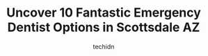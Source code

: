 ---
layout: ampstory
image: https://i0.wp.com/www.depkes.org/wp-content/uploads/2023/06/emergency-dentist-0-in-scottsdale-az-1685874538.jpeg?resize=640,853
author: techidn
featured: false
description: Discover the impressive array of Emergency Dentist options in Scottsdale AZ, where you can find 10 of the largest Emergency Dentist establishments in the area. From renowned classics to hidd
title: Uncover 10 Fantastic Emergency Dentist Options in Scottsdale AZ
cover:
   title: Uncover 10 Fantastic Emergency Dentist Options in Scottsdale AZ
   subtitle: Rickpate
   background: https://www.depkes.org/wp-content/uploads/2023/06/emergency-dentist-0-in-scottsdale-az-1685874538.jpeg

pages: 
 - layout: thirds
   top: <h1>#1 North Scottsdale Dentistry</h1>
   bottom: "<p>Wow! First time at this dentistry office and they made me feel at home. So professional and welcoming from the staff to the doctor. I understand why people leave 5 stars </p>"
   background: https://www.depkes.org/wp-content/uploads/2023/06/emergency-dentist-1-in-scottsdale-az-1685874539.jpeg
   backgroundblur: true
 - layout: thirds
   top: <h1>#2 Douglas Family Dentistry</h1>
   bottom: "<p>I love the staff and the DDS at Douglas Family Dentistry. They are caring and make sure you are comfortable with whatever treatment you are receiving. They do quality wor</p>"
   background: https://www.depkes.org/wp-content/uploads/2023/06/emergency-dentist-2-in-scottsdale-az-1685874539.jpeg
   cta:
      link: https://www.depkes.org/blog/uncover-10-fantastic-emergency-dentist-options-in-scottsdale-az/
      text: Uncover 10 Fantastic Emergency Dentist Options in Scottsdale AZ
 - layout: thirds
   top: <h1>#3 Kent Dental</h1>
   bottom: "<p>20511 N Hayden Rd Ste 150, Scottsdale, AZ 85255, United States</p>"
   background: https://www.depkes.org/wp-content/uploads/2023/06/emergency-dentist-3-in-scottsdale-az-1685874540.jpeg
   cta:
      link: https://www.depkes.org/blog/uncover-10-fantastic-emergency-dentist-options-in-scottsdale-az/
      text: Uncover 10 Fantastic Emergency Dentist Options in Scottsdale AZ
 - layout: thirds
   top: <h1>#4 Toothology</h1>
   bottom: "<p>4390 N Miller Rd #106, Scottsdale, AZ 85251, United States</p>"
   background: https://images.unsplash.com/photo-1580610447943-1bfbef5efe07?ixlib=rb-4.0.3&ixid=MnwxMjA3fDB8MHxwaG90by1wYWdlfHx8fGVufDB8fHx8&auto=format&fit=crop&w=640&h=853&q=80
   cta:
      link: https://www.depkes.org/blog/uncover-10-fantastic-emergency-dentist-options-in-scottsdale-az/
      text: Uncover 10 Fantastic Emergency Dentist Options in Scottsdale AZ
 - layout: thirds
   top: <h1>#5 Advanced Dentistry</h1>
   bottom: "<p>3337 N Miller Rd # 108, Scottsdale, AZ 85251, United States</p>"
   background: https://images.unsplash.com/photo-1549241520-425e3dfc01cb?ixlib=rb-4.0.3&ixid=MnwxMjA3fDB8MHxwaG90by1wYWdlfHx8fGVufDB8fHx8&auto=format&fit=crop&w=640&h=853&q=80
   cta:
      link: https://www.depkes.org/blog/uncover-10-fantastic-emergency-dentist-options-in-scottsdale-az/
      text: Uncover 10 Fantastic Emergency Dentist Options in Scottsdale AZ
 - layout: thirds
   top: <h1>#6 Radiant Family Dentistry</h1>
   bottom: "<p>7595 E McDonald Dr Suite 110, Scottsdale, AZ 85250, United States</p>"
   background: https://images.unsplash.com/photo-1489648022186-8f49310909a0?ixlib=rb-4.0.3&ixid=MnwxMjA3fDB8MHxwaG90by1wYWdlfHx8fGVufDB8fHx8&auto=format&fit=crop&w=640&h=853&q=80
   cta:
      link: https://www.depkes.org/blog/uncover-10-fantastic-emergency-dentist-options-in-scottsdale-az/
      text: Uncover 10 Fantastic Emergency Dentist Options in Scottsdale AZ
 - layout: thirds
   top: <h1>#7 Pristine Dental</h1>
   bottom: "<p>7342 E Thomas Rd Ste #100, Scottsdale, AZ 85251, United States</p>"
   background: https://images.unsplash.com/photo-1531169509526-f8f1fdaa4a67?ixlib=rb-4.0.3&ixid=MnwxMjA3fDB8MHxwaG90by1wYWdlfHx8fGVufDB8fHx8&auto=format&fit=crop&w=640&h=853&q=80
   cta:
      link: https://www.depkes.org/blog/uncover-10-fantastic-emergency-dentist-options-in-scottsdale-az/
      text: Uncover 10 Fantastic Emergency Dentist Options in Scottsdale AZ
 - layout: thirds
   middle: Continue reading...
   background: https://images.unsplash.com/photo-1489694553447-4c9339da310d?ixlib=rb-4.0.3&ixid=MnwxMjA3fDB8MHxwaG90by1wYWdlfHx8fGVufDB8fHx8&auto=format&fit=crop&w=640&h=853&q=80
   cta:
      link: https://www.depkes.org/blog/uncover-10-fantastic-emergency-dentist-options-in-scottsdale-az/
      text: Uncover 10 Fantastic Emergency Dentist Options in Scottsdale AZ
      
---